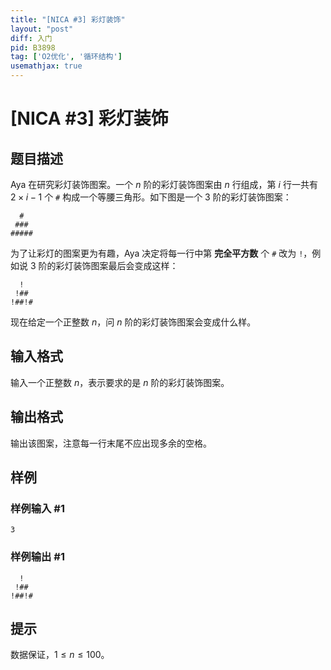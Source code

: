 ```yaml
---
title: "[NICA #3] 彩灯装饰"
layout: "post"
diff: 入门
pid: B3898
tag: ['O2优化', '循环结构']
usemathjax: true
---
```


# [NICA #3] 彩灯装饰
## 题目描述

Aya 在研究彩灯装饰图案。一个 $n$ 阶的彩灯装饰图案由 $n$ 行组成，第 $i$ 行一共有 $2\times i-1$ 个 `#` 构成一个等腰三角形。如下图是一个 $3$ 阶的彩灯装饰图案：

```
  #  
 ###
#####
```

为了让彩灯的图案更为有趣，Aya 决定将每一行中第 **完全平方数** 个 `#` 改为 `!`，例如说 $3$ 阶的彩灯装饰图案最后会变成这样：

```
  !  
 !##
!##!#
```

现在给定一个正整数 $n$，问 $n$ 阶的彩灯装饰图案会变成什么样。
## 输入格式

输入一个正整数 $n$，表示要求的是 $n$ 阶的彩灯装饰图案。
## 输出格式

输出该图案，注意每一行末尾不应出现多余的空格。
## 样例

### 样例输入 #1
```
3
```
### 样例输出 #1
```
  !
 !##
!##!#
```
## 提示

数据保证，$1 \leq n \leq 100$。

